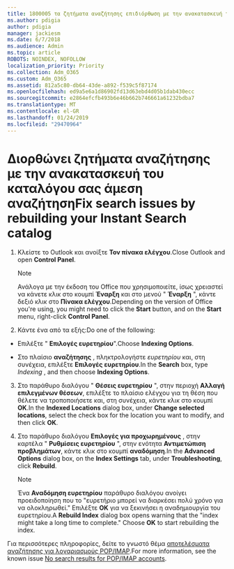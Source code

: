 ```yaml
---
title: 1800005 τα ζητήματα αναζήτησης επιδιόρθωση με την ανακατασκευή του καταλόγου σας άμεση αναζήτηση
ms.author: pdigia
author: pdigia
manager: jackiesm
ms.date: 6/7/2018
ms.audience: Admin
ms.topic: article
ROBOTS: NOINDEX, NOFOLLOW
localization_priority: Priority
ms.collection: Adm_O365
ms.custom: Adm_O365
ms.assetid: 812a5c80-db64-43de-a892-f539c5f87174
ms.openlocfilehash: ed9a5e6a1d86902fd13d63ebd4d05b1dab430ecc
ms.sourcegitcommit: e2864efcfb493b6e46b662b746661a61232bdba7
ms.translationtype: MT
ms.contentlocale: el-GR
ms.lasthandoff: 01/24/2019
ms.locfileid: "29470964"
---
```

# <a name="fix-search-issues-by-rebuilding-your-instant-search-catalog"></a><span data-ttu-id="32f81-102">Διορθώνει ζητήματα αναζήτησης με την ανακατασκευή του καταλόγου σας άμεση αναζήτηση</span><span class="sxs-lookup"><span data-stu-id="32f81-102">Fix search issues by rebuilding your Instant Search catalog</span></span>

1. <span data-ttu-id="32f81-103">Κλείστε το Outlook και ανοίξτε **Τον πίνακα ελέγχου**.</span><span class="sxs-lookup"><span data-stu-id="32f81-103">Close Outlook and open **Control Panel**.</span></span>
    
    > [!NOTE]
    > <span data-ttu-id="32f81-104">Ανάλογα με την έκδοση του Office που χρησιμοποιείτε, ίσως χρειαστεί να κάνετε κλικ στο κουμπί **Έναρξη** και στο μενού " **Έναρξη** ", κάντε δεξιό κλικ στο **Πίνακα ελέγχου**.</span><span class="sxs-lookup"><span data-stu-id="32f81-104">Depending on the version of Office you're using, you might need to click the **Start** button, and on the **Start** menu, right-click **Control Panel**.</span></span> 
  
2. <span data-ttu-id="32f81-105">Κάντε ένα από τα εξής:</span><span class="sxs-lookup"><span data-stu-id="32f81-105">Do one of the following:</span></span>
    
  - <span data-ttu-id="32f81-106">Επιλέξτε " **Επιλογές ευρετηρίου**".</span><span class="sxs-lookup"><span data-stu-id="32f81-106">Choose **Indexing Options**.</span></span>
    
  - <span data-ttu-id="32f81-107">Στο πλαίσιο **αναζήτησης** , πληκτρολογήστε *ευρετηρίου* και, στη συνέχεια, επιλέξτε **Επιλογές ευρετηρίου**.</span><span class="sxs-lookup"><span data-stu-id="32f81-107">In the **Search** box, type  *Indexing*  , and then choose **Indexing Options**.</span></span>
    
3. <span data-ttu-id="32f81-108">Στο παράθυρο διαλόγου " **Θέσεις ευρετηρίου** ", στην περιοχή **Αλλαγή επιλεγμένων θέσεων**, επιλέξτε το πλαίσιο ελέγχου για τη θέση που θέλετε να τροποποιήσετε και, στη συνέχεια, κάντε κλικ στο κουμπί **OK**.</span><span class="sxs-lookup"><span data-stu-id="32f81-108">In the **Indexed Locations** dialog box, under **Change selected locations**, select the check box for the location you want to modify, and then click **OK**.</span></span>
    
4. <span data-ttu-id="32f81-109">Στο παράθυρο διαλόγου **Επιλογές για προχωρημένους** , στην καρτέλα " **Ρυθμίσεις ευρετηρίου** ", στην ενότητα **Αντιμετώπιση προβλημάτων**, κάντε κλικ στο κουμπί **αναδόμηση**.</span><span class="sxs-lookup"><span data-stu-id="32f81-109">In the **Advanced Options** dialog box, on the **Index Settings** tab, under **Troubleshooting**, click **Rebuild**.</span></span>
    
    > [!NOTE]
    > <span data-ttu-id="32f81-p101">Ένα **Αναδόμηση ευρετηρίου** παράθυρο διαλόγου ανοίγει προειδοποίηση που το "ευρετήριο μπορεί να διαρκέσει πολύ χρόνο για να ολοκληρωθεί." Επιλέξτε **OK** για να ξεκινήσει η αναδημιουργία του ευρετηρίου.</span><span class="sxs-lookup"><span data-stu-id="32f81-p101">A **Rebuild Index** dialog box opens warning that the "index might take a long time to complete." Choose **OK** to start rebuilding the index.</span></span> 
  
<span data-ttu-id="32f81-112">Για περισσότερες πληροφορίες, δείτε το γνωστό θέμα [αποτελέσματα αναζήτησης για λογαριασμούς POP/IMAP](https://support.office.com/article/51c9d2c7-a3db-4358-afdf-50d3a9e57039.aspx).</span><span class="sxs-lookup"><span data-stu-id="32f81-112">For more information, see the known issue [No search results for POP/IMAP accounts](https://support.office.com/article/51c9d2c7-a3db-4358-afdf-50d3a9e57039.aspx).</span></span>
  

